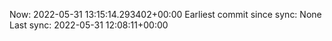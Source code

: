 Now: 2022-05-31 13:15:14.293402+00:00 Earliest commit since sync: None Last sync: 2022-05-31 12:08:11+00:00
